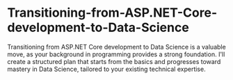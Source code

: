# Transitioning-from-ASP.NET-Core-development-to-Data-Science
Transitioning from ASP.NET Core development to Data Science is a valuable move, as your background in programming provides a strong foundation. I'll create a structured plan that starts from the basics and progresses toward mastery in Data Science, tailored to your existing technical expertise.
